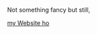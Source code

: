    <p>Not something fancy but still,</p>
   
   <a href='https://sapkarian.dev/'><p>my Website ho</p></a>
